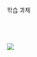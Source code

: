 학습 과제 <br> <br> <br> <br> <br>
<img src = "https://postfiles.pstatic.net/MjAyNDEwMTZfMTYx/MDAxNzI5MDY5NTUxNDY4.8SDz2Ya8MDEDfXzxozuDTNnDVOb-GnTjPMkT6bbJfygg.h-XavGOBrJ8oNNtJO61vN41nF1sHZSrOOU1NvO_GIOkg.GIF/%ED%82%A4%EB%B3%B4%EB%93%9C%EC%9B%8C%EB%A6%AC%EC%96%B4%ED%9D%B0%ED%86%A0%EB%81%BC%EC%BD%98.gif?type=w3840">
